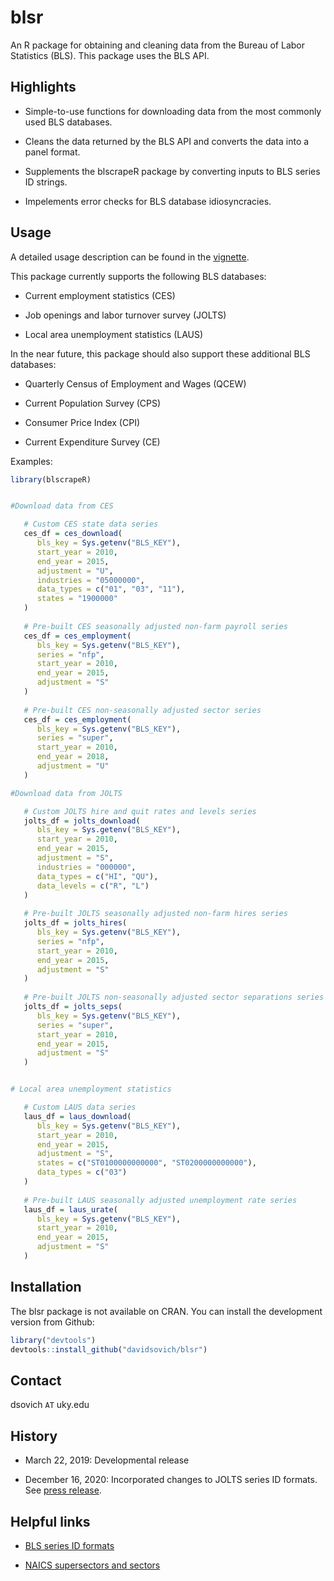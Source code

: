 
<!-- README.md is generated from README.Rmd. Please edit that file -->

# blsr

An R package for obtaining and cleaning data from the Bureau of Labor
Statistics (BLS). This package uses the BLS API.

## Highlights

  - Simple-to-use functions for downloading data from the most commonly
    used BLS databases.

  - Cleans the data returned by the BLS API and converts the data into a
    panel format.

  - Supplements the blscrapeR package by converting inputs to BLS series
    ID strings.

  - Impelements error checks for BLS database idiosyncracies.

## Usage

A detailed usage description can be found in the
[vignette](https://github.com/davidsovich/blsr/blob/master/vignettes/blsr.pdf).

This package currently supports the following BLS databases:

  - Current employment statistics (CES)

  - Job openings and labor turnover survey (JOLTS)

  - Local area unemployment statistics (LAUS)

In the near future, this package should also support these additional
BLS databases:

  - Quarterly Census of Employment and Wages (QCEW)

  - Current Population Survey (CPS)

  - Consumer Price Index (CPI)

  - Current Expenditure Survey (CE)

Examples:

``` r
library(blscrapeR)


#Download data from CES

   # Custom CES state data series
   ces_df = ces_download(
      bls_key = Sys.getenv("BLS_KEY"),
      start_year = 2010,
      end_year = 2015,
      adjustment = "U",
      industries = "05000000",
      data_types = c("01", "03", "11"),
      states = "1900000"
   )
   
   # Pre-built CES seasonally adjusted non-farm payroll series
   ces_df = ces_employment(
      bls_key = Sys.getenv("BLS_KEY"),
      series = "nfp",
      start_year = 2010,
      end_year = 2015,
      adjustment = "S"
   )
   
   # Pre-built CES non-seasonally adjusted sector series
   ces_df = ces_employment(
      bls_key = Sys.getenv("BLS_KEY"),
      series = "super",
      start_year = 2010,
      end_year = 2018,
      adjustment = "U"
   )

#Download data from JOLTS

   # Custom JOLTS hire and quit rates and levels series
   jolts_df = jolts_download(
      bls_key = Sys.getenv("BLS_KEY"),
      start_year = 2010,
      end_year = 2015,
      adjustment = "S",
      industries = "000000",
      data_types = c("HI", "QU"),
      data_levels = c("R", "L")
   )
   
   # Pre-built JOLTS seasonally adjusted non-farm hires series
   jolts_df = jolts_hires(
      bls_key = Sys.getenv("BLS_KEY"),
      series = "nfp",
      start_year = 2010,
      end_year = 2015,
      adjustment = "S"
   )
   
   # Pre-built JOLTS non-seasonally adjusted sector separations series
   jolts_df = jolts_seps(
      bls_key = Sys.getenv("BLS_KEY"),
      series = "super",
      start_year = 2010,
      end_year = 2015,
      adjustment = "S"
   )


# Local area unemployment statistics

   # Custom LAUS data series
   laus_df = laus_download(
      bls_key = Sys.getenv("BLS_KEY"),
      start_year = 2010,
      end_year = 2015,
      adjustment = "S", 
      states = c("ST0100000000000", "ST0200000000000"), 
      data_types = c("03")
   )
   
   # Pre-built LAUS seasonally adjusted unemployment rate series
   laus_df = laus_urate(
      bls_key = Sys.getenv("BLS_KEY"),
      start_year = 2010,
      end_year = 2015,
      adjustment = "S"
   )
```

## Installation

The blsr package is not available on CRAN. You can install the
development version from Github:

``` r
library("devtools")
devtools::install_github("davidsovich/blsr")
```

## Contact

dsovich `AT` uky.edu

## History

  - March 22, 2019: Developmental release

  - December 16, 2020: Incorporated changes to JOLTS series ID formats.
    See [press release](https://www.bls.gov/jlt/jlt_series_changes.htm).

## Helpful links

  - [BLS series ID formats](https://www.bls.gov/help/hlpforma.htm)

  - [NAICS supersectors and
    sectors](https://www.bls.gov/sae/additional-resources/naics-supersectors-for-ces-program.htm)
